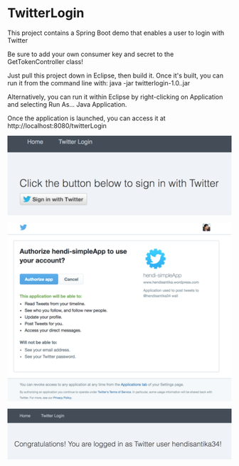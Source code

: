 # TwitterLogin
This project contains a Spring Boot demo that enables a user to login with Twitter

Be sure to add your own consumer key and secret to the GetTokenController class!

Just pull this project down in Eclipse, then build it. Once it's built, you can run it from the command line with:
java -jar twitterlogin-1.0..jar

Alternatively, you can run it within Eclipse by right-clicking on Application and selecting Run As... Java Application.

Once the application is launched, you can access it at http://localhost:8080/twitterLogin

![Sign In](img/signin.png)


![Authorize](img/auth.png)


![Sukse](img/sukses.png)
